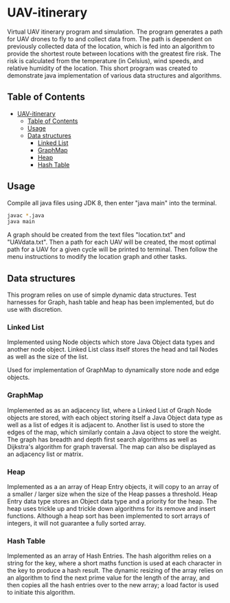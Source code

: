 # UAV-itinerary

Virtual UAV itinerary program and simulation.
The program generates a path for UAV drones to fly to and collect data from. The path is dependent on previously collected data of the location, which is fed into an algorithm to provide the shortest route between locations with the greatest fire risk. The risk is calculated from the temperature (in Celsius), wind speeds, and relative humidity of the location.
This short program was created to demonstrate java implementation of various data structures and algorithms.

## Table of Contents

- [UAV-itinerary](#uav-itinerary)
  - [Table of Contents](#table-of-contents)
  - [Usage](#usage)
  - [Data structures](#data-structures)
    - [Linked List](#linked-list)
    - [GraphMap](#graphmap)
    - [Heap](#heap)
    - [Hash Table](#hash-table)

## Usage

Compile all java files using JDK 8, then enter "java main" into the terminal. 

```bash
javac *.java
java main
```

A graph should be created from the text files "location.txt" and "UAVdata.txt". Then a path for each UAV will be created, the most optimal path for a UAV for a given cycle will be printed to terminal.
Then follow the menu instructions to modify the location graph and other tasks.

## Data structures

This program relies on use of simple dynamic data structures. Test harnesses for Graph, hash table and heap has been implemented, but do use with discretion.

### Linked List

Implemented using Node objects which store Java Object data types and another node object.
Linked List class itself stores the head and tail Nodes as well as the size of the list.

Used for implementation of GraphMap to dynamically store node and edge objects.

### GraphMap

Implemented as as an adjacency list, where a Linked List of Graph Node objects are stored, with each object storing itself a Java Object data type as well as a list of edges it is adjacent to. Another list is used to store the edges of the map, which similarly contain a Java object to store the weight.
The graph has breadth and depth first search algorithms as well as Dijkstra's algorithm for graph traversal. The map can also be displayed as an adjacency list or matrix.

### Heap

Implemented as a an array of Heap Entry objects, it will copy to an array of a smaller / larger size when the size of the Heap passes a threshold. Heap Entry data type stores an Object data type and a priority for the heap.
The heap uses trickle up and trickle down algorithms for its remove and insert functions. Although a heap sort has been implemented to sort arrays of integers, it will not guarantee a fully sorted array.

### Hash Table

Implemented as an array of Hash Entries. The hash algorithm relies on a string for the key, where a short maths function is used at each character in the key to produce a hash result. The dynamic resizing of the array relies on an algorithm to find the next prime value for the length of the array, and then copies all the hash entries over to the new array; a load factor is used to initiate this algorithm.
